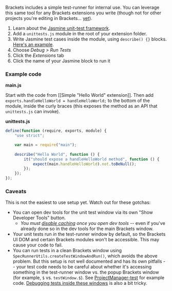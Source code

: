 Brackets includes a simple test-runner for internal use. You can leverage this same tool for any Brackets extensions you write (though not for other projects you're editing in Brackets... [yet](https://trello.com/c/CUoZMZM2/740-unit-test-runner-for-user-code)).

1. Learn about the [Jasmine unit-test framework](http://jasmine.github.io/).
2. Add a `unittests.js` module in the root of your extension folder.
3. Write Jasmine test cases inside the module, using `describe() {}` blocks. [Here's an example](#unittest).
4. Choose _Debug > Run Tests_
5. Click the _Extensions_ tab
6. Click the name of your Jasmine block to run it

### Example code

**main.js**

Start with the code from [[Simple "Hello World" extension]]. Then add `exports.handleHelloWorld = handleHelloWorld;` to the bottom of the module, inside the curly braces (this exposes the method as an API that `unittests.js` can invoke).

**unittests.js** <a name="unittest"></a>

```javascript
define(function (require, exports, module) {
    "use strict";

    var main = require("main");
    
    describe("Hello World", function () {
        it("should expose a handleHelloWorld method", function () {
            expect(main.handleHelloWorld).not.toBeNull();
        });
    });
});
``` 

### Caveats

This is not the easiest to use setup yet. Watch out for these gotchas:

* You can open dev tools for the unit test window via its own "Show Developer Tools" button.
    * _You must [disable caching](https://groups.google.com/forum/?fromgroups=#!topic/brackets-dev/E5iqcD8VqD4) once you open dev tools_ -- even if you've already done so in the dev tools for the main Brackets window.
* Your unit tests run _in_ the test-runner window by default, so the Brackets UI DOM and certain Brackets modules won't be accessible. This may cause your code to fail.
* You can run tests in a clean Brackets window using `SpecRunnerUtils.createTestWindowAndRun()`, which avoids the above problem. But this setup is not well documented and has its own pitfalls -- your test code needs to be careful about whether it's accessing something in the test-runner window vs. the popup Brackets window (for example, `$` vs. `testWindow.$`). See [ProjectManager-test](https://github.com/adobe/brackets/blob/master/test/spec/ProjectManager-test.js) for example code. [Debugging tests inside these windows](https://github.com/adobe/brackets/wiki/Debugging-Test-Windows-in-Unit-Tests) is also a bit tricky.